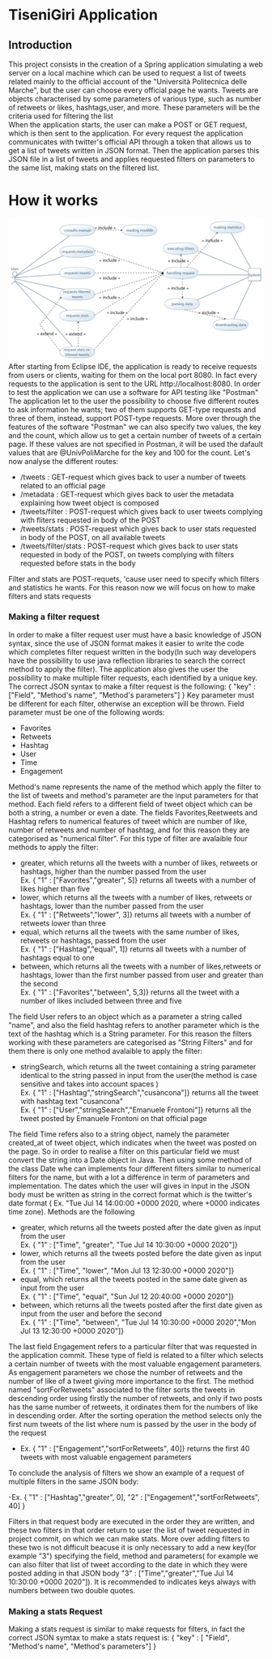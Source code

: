 # TiseniGiri Application
## Introduction
This project consists in the creation of a Spring application simulating a web server on a local machine which can be used to request a list of tweets related mainly to the official account of the "Università Politecnica delle Marche", but the user can choose every  official page he wants.
Tweets are objects characterised by some parameters of various type, such as  number of retweets or likes, hashtags,user, and more. These parameters will be the criteria used for filtering the list  
When the application starts, the user can make a POST or GET request, which is then sent to the application. For every request the application communicates with twitter's official API through a token that allows us to get a list of tweets written in JSON format. Then the application parses this JSON file in a list of tweets and applies requested filters on parameters to the same list, making stats on the filtered list.
# How it works
<img src = UML%20Diagrams/Use%20Case%20diagrams/Use%20Case%20diagram.jpg>
After starting from Eclipse IDE, the application is ready to receive requests from users or clients, waiting for them on the local port 8080. In fact every requests to the application is sent to the URL http://localhost:8080. In order to test the application we can use a software for API testing like "Postman"
The application let to the user the possibility to choose five different routes to ask information he wants; two of them supports GET-type requests and three of them, instead, support POST-type requests. More over through the features of the software "Postman" we can also specify two values, the key and the count, which allow us to get a certain number of tweets of a certain page. If these values are not specified in Postman, it will be used the dafault values that are @UnivPoliMarche for the key and 100 for the count. Let's now analyse the different routes:

 * /tweets : GET-request which gives back to user a number of tweets related to an official page 
 * /metadata : GET-request which gives back to user the metadata explaining how tweet object is composed
 * /tweets/filter : POST-request which gives back to user tweets complying with fliters requested in body of the POST
 * /tweets/stats : POST-request which gives back to user stats requested in body of the POST, on all available tweets
 * /tweets/filter/stats : POST-request which gives back to user stats requested in body of the POST, on tweets complying with filters requested before stats in the body

Filter and stats are POST-requets, 'cause user need to specify which filters and statistics he wants. For this reason now we will focus on how to make filters and stats requests
### Making a filter request
In order to make a filter request user must have a basic knowledge of JSON syntax, since the use of JSON format makes it easier to write the code which completes filter request written in the body(In such way developers have the possibility to use java reflection libraries to search the correct method to apply the filter). The application also gives the user the possibility to make multiple filter requests, each identified by a unique key. The correct JSON syntax to make a filter request is the following:
{
"key" : ["Field", "Method's name", "Method's parameters"]
}
Key parameter must be different for each filter, otherwise an exception will be thrown.
Field parameter must be one of the following words:

* Favorites
* Retweets 
* Hashtag 
* User
* Time
* Engagement

Method's name represents the name of the method which apply the filter to the list of tweets and method's parameter are the input parameters for that method.
Each field refers to a different field of tweet object which can be both a string, a number or even a date. The fields Favorites,Reetweets and Hashtag refers to numerical features of tweet which are number of like, number of retweets and number of hashtag, and for this reason they are categorised as "numerical filter". For this type of filter are avalaible four methods to apply the filter:

- greater, which returns all the tweets with  a number of likes, retweets or hashtags, higher than the number passed from the user    
  Ex. { "1" : ["Favorites","greater", 5]} returns all tweets with a number of likes higher than five
- lower, which returns all the tweets with  a number of likes, retweets or hashtags, lower than the number passed from the user     
  Ex. { "1" : ["Retweets","lower", 3]} returns all tweets with a number of retweets lower than three
- equal, which returns all the tweets with the same number of likes, retweets or hashtags, passed from the user     
  Ex. { "1" : ["Hashtag","equal", 1]} returns all tweets with a number of hashtags equal to one 
- between, which returns all the tweets with a number of likes,retweets or hashtags, lower than the first number passed from user and greater than the second   
  Ex. { "1" : ["Favorites","between", 5,3]} returns all the tweet with a number of likes included between three and five
  
The field User refers to an object which as a parameter a string called "name", and also the field hashtag refers to another parameter which is the text of the hashtag which is a String parameter. For this reason the filters working with these parameters are categorised as "String Filters" and for them there is only one method avalaible to apply the filter:

- stringSearch, which returns all the tweet containing a string parameter identical to the string passed in input from the user(the method is case sensitive and takes into account spaces )                                                                          
  Ex. { "1" : ["Hashtag","stringSearch","cusancona"]} returns all the tweet with hashtag text "cusancona"                       
  Ex. { "1" : ["User","stringSearch","Emanuele Frontoni"]} returns all the tweet posted by Emanuele Frontoni on that official page
  
The field Time refers also to a string object, namely the parameter created_at of tweet object, which indicates when the tweet was posted on the page. So in order to realise a filter on this particular field we must convert the string into a Date object in Java. Then using some method of the class Date whe can implements four different filters similar to numerical filters for the name, but with a lot a difference in term of parameters and implementation. The dates which the user will gives in input in the JSON body must be written as string in the correct format which is the twitter's date format ( Ex. "Tue Jul 14 14:00:00 +0000 2020, where +0000 indicates time zone). Methods are the following

- greater, which returns all the tweets posted after the date given as input from the user                                                 
  Ex. { "1" : ["Time", "greater", "Tue Jul 14 10:30:00 +0000 2020"]}
- lower, which returns all the tweets posted before the date given as input from the user                                                 
  Ex. { "1" : ["Time", "lower", "Mon Jul 13 12:30:00 +0000 2020"]}
- equal, which returns all the tweets posted in the same date given as input from the user                                                 
  Ex. { "1" : ["Time", "equal", "Sun Jul 12 20:40:00 +0000 2020"]}
- between, which returns all the tweets posted after the first date given as input from the user and before the second                                                  
  Ex. { "1" : ["Time", "between", "Tue Jul 14 10:30:00 +0000 2020","Mon Jul 13 12:30:00 +0000 2020"]}

The last field Engagement refers to a particular filter that was requested in the application commit. These type of field is related to a filter which selects a certain number of tweets with the most valuable engagement parameters. As engagement parameters we chose the number of retweets and the number of like of a tweet giving more importance to the first. The method named "sortForRetweets" associated to the filter sorts the tweets in descending order using firstly the number of retweets, and only if two posts has the same number of retweets, it ordinates them for the numbers of like in descending order. After the sorting operation the method selects only the first num tweets of the list where num is passed by the user in the body of the request

- Ex. { "1" : ["Engagement","sortForRetweets", 40]} returns the first 40 tweets with most valuable engagement parameters

To conclude the analysis of filters we show an example of a request of multiple filters in the same JSON body:

-Ex. { 
       "1" : ["Hashtag","greater", 0],
       "2" : ["Engagement","sortForRetweets", 40]
       }

Filters in that request body are executed in the order they are written, and these two filters in that order return to user the list of tweet requested in project commit, on which we can make stats. More over adding filters to these two is not difficult beacuse it is only necessary to add a new key(for example "3") specifying the field,  method and parameters( for example we can also filter that list of tweet according to the date in which they were posted adding in that JSON body "3" : ["Time","greater","Tue Jul 14 10:30:00 +0000 2020"]). It is recommended to indicates keys always with numbers between two double quotes.
       

### Making a stats Request
Making a stats request is similar to make requests for filters, in fact the correct JSON symtax to make a stats request is:
{ "key" : [ "Field", "Method's name", "Method's parameters"] }
